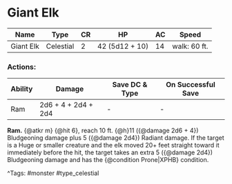 # Giant Elk

| Name | Type | CR | HP | AC | Speed |
|------|------|----|----|----|-------|
| Giant Elk | Celestial | 2 | 42 (5d12 + 10) | 14 | walk: 60 ft. |

### Actions:

| Ability | Damage | Save DC & Type | On Successful Save |
|---------|--------|----------------|--------------------|
| Ram | 2d6 + 4 + 2d4 + 2d4 | - | - |


**Ram.** {@atkr m} {@hit 6}, reach 10 ft. {@h}11 ({@damage 2d6 + 4}) Bludgeoning damage plus 5 ({@damage 2d4}) Radiant damage. If the target is a Huge or smaller creature and the elk moved 20+ feet straight toward it immediately before the hit, the target takes an extra 5 ({@damage 2d4}) Bludgeoning damage and has the {@condition Prone|XPHB} condition.

^Tags: #monster #type_celestial